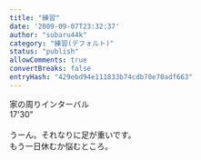 ```yaml
---
title: "練習"
date: '2009-09-07T23:32:37'
author: "subaru44k"
category: "練習(デフォルト)"
status: "publish"
allowComments: true
convertBreaks: false
entryHash: "429ebd94e111833b74cdb70e70adf663"
---
```

家の周りインターバル<br>
17'30"<br>
<br>
うーん。それなりに足が重いです。<br>
もう一日休むか悩むところ。
